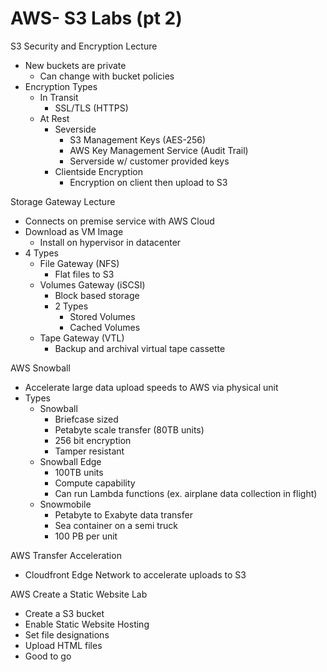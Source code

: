 # AWS- S3 Labs (pt 2)

S3 Security and Encryption Lecture

 * New buckets are private
 	* Can change with bucket policies
 * Encryption Types
 	* In Transit
 		* SSL/TLS (HTTPS)
 	* At Rest
 		* Severside
 			* S3 Management Keys (AES-256)
 			* AWS Key Management Service (Audit Trail)
 			* Serverside w/ customer provided keys
 		* Clientside Encryption
 			* Encryption on client then upload to S3
 
 
Storage Gateway Lecture

 * Connects on premise service with AWS Cloud
 * Download as VM Image
 	* Install on hypervisor in datacenter
 * 4 Types
 	* File Gateway (NFS)
 		* Flat files to S3
 	* Volumes Gateway (iSCSI)
 		* Block based storage
 		* 2 Types
 			* Stored Volumes
 			* Cached Volumes
 	* Tape Gateway (VTL)
 		* Backup and archival virtual tape cassette

AWS Snowball

 * Accelerate large data upload speeds to AWS via physical unit
 * Types
 	* Snowball
 		* Briefcase sized
 		* Petabyte scale transfer (80TB units)
 		* 256 bit encryption
 		* Tamper resistant
 	* Snowball Edge
 		* 100TB units
 		* Compute capability
 		* Can run Lambda functions (ex. airplane data collection in flight)
 	* Snowmobile
 		* Petabyte to Exabyte data transfer
 		* Sea container on a semi truck
 		* 100 PB per unit
 		
AWS Transfer Acceleration

 * Cloudfront Edge Network to accelerate uploads to S3

AWS Create a Static Website Lab

 * Create a S3 bucket
 * Enable Static Website Hosting
 * Set file designations
 * Upload HTML files
 * Good to go
